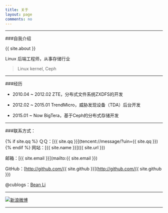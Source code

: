 ```yaml
---
title: 关于
layout: page
comments: no
---
```


---
###自我介绍

{{ site.about }}

Linux 后端工程师，从事存储行业

> Linux kernel, Ceph


---
###经历

* 2010.04 ~ 2012.02	ZTE，分布式文件系统ZXDFS的开发
 
* 2012.02 ~ 2015.01	TrendMicro，威胁发现设备（TDA）后台开发

* 2015.01 ~ Now		BigTera，基于Ceph的分布式存储开发


----

###联系方式：

{% if site.qq %}
ＱＱ：[{{ site.qq }}](tencent://message/?uin={{ site.qq }})
{% endif %}
网站：[{{ site.name }}]({{ site.url }})

邮箱：[{{ site.email }}](mailto:{{ site.email }})

GitHub：[http://github.com/{{ site.github }}](http://github.com/{{ site.github }})

@cublogs：[Bean Li](http://bean.blog.chinaunix.net)

----

[![新浪微博](http://service.t.sina.com.cn/widget/qmd/1831504255/02345c5a/1.png)](http://weibo.com/u/1831504255?s=6uyXnP)

----
